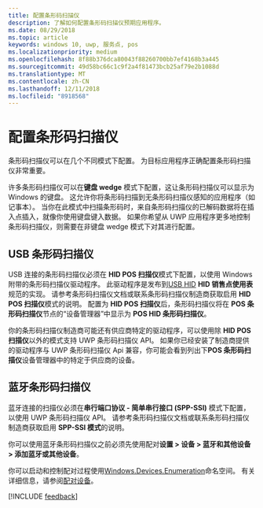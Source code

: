 ```yaml
---
title: 配置条形码扫描仪
description: 了解如何配置条形码扫描仪预期应用程序。
ms.date: 08/29/2018
ms.topic: article
keywords: windows 10, uwp, 服务点, pos
ms.localizationpriority: medium
ms.openlocfilehash: 8f88b376dca80043f88260700bb7ef4168b3a445
ms.sourcegitcommit: 49d58bc66c1c9f2a4f81473bcb25af79e2b1088d
ms.translationtype: MT
ms.contentlocale: zh-CN
ms.lasthandoff: 12/11/2018
ms.locfileid: "8918568"
---
```

# <a name="configure-a-barcode-scanner"></a>配置条形码扫描仪

条形码扫描仪可以在几个不同模式下配置。  为目标应用程序正确配置条形码扫描仪非常重要。

许多条形码扫描仪可以在**键盘 wedge** 模式下配置，这让条形码扫描仪可以显示为 Windows 的键盘。  这允许你将条形码扫描到无条形码扫描仪感知的应用程序（如记事本）。  当你在此模式中扫描条形码时，来自条形码扫描仪的已解码数据将在插入点插入，就像你使用键盘键入数据。  如果你希望从 UWP 应用程序更多地控制条形码扫描仪，则需要在非键盘 wedge 模式下对其进行配置。

## <a name="usb-barcode-scanner"></a>USB 条形码扫描仪
USB 连接的条形码扫描仪必须在 **HID POS 扫描仪**模式下配置，以使用 Windows 附带的条形码扫描仪驱动程序。 此驱动程序是发布到[USB HID](http://www.usb.org/developers/hidpage/) **HID 销售点使用表**规范的实现。  请参考条形码扫描仪文档或联系条形码扫描仪制造商获取启用 **HID POS 扫描仪**模式的说明。  配置为 **HID POS 扫描仪**后，条形码扫描仪将在 **POS 条形码扫描仪**节点的“设备管理器”中显示为 **POS HID 条形码扫描仪**。

你的条形码扫描仪制造商可能还有供应商特定的驱动程序，可以使用除 **HID POS 扫描仪**以外的模式支持 UWP 条形码扫描仪 API。  如果你已经安装了制造商提供的驱动程序与 UWP 条形码扫描仪 Api 兼容，你可能会看到列出下**POS 条形码扫描仪**设备管理器中的特定于供应商的设备。

## <a name="bluetooth-barcode-scanner"></a>蓝牙条形码扫描仪
蓝牙连接的扫描仪必须在**串行端口协议 - 简单串行接口 (SPP-SSI)** 模式下配置，以使用 UWP 条形码扫描仪 API。  请参考条形码扫描仪文档或联系条形码扫描仪制造商获取启用 **SPP-SSI 模式**的说明。

你可以使用蓝牙条形码扫描仪之前必须先使用配对**设置 > 设备 > 蓝牙和其他设备 > 添加蓝牙或其他设备**。

你可以启动和控制配对过程使用[Windows.Devices.Enumeration](https://docs.microsoft.com/uwp/api/windows.devices.enumeration)命名空间。  有关详细信息，请参阅[配对设备](https://docs.microsoft.com/windows/uwp/devices-sensors/pair-devices)。

[!INCLUDE [feedback](./includes/pos-feedback.md)]